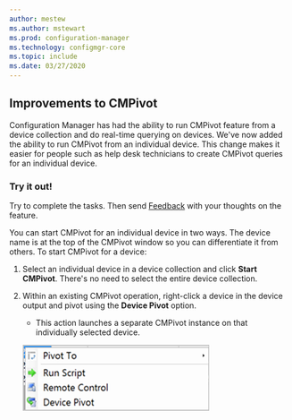 ```yaml
---
author: mestew
ms.author: mstewart
ms.prod: configuration-manager
ms.technology: configmgr-core
ms.topic: include
ms.date: 03/27/2020
---
```


## <a name="bkmk_cmpivot"></a> Improvements to CMPivot
<!--6518631-->
Configuration Manager has had the ability to run CMPivot feature from a device collection and do real-time querying on devices. We've now added the ability to run CMPivot from an individual device. This change makes it easier for people such as help desk technicians to create CMPivot queries for an individual device.  

### Try it out!

Try to complete the tasks. Then send [Feedback](/configmgr/core/get-started/2020/technical-preview-2003#bkmk_feedback) with your thoughts on the feature.

You can start CMPivot for an individual device in two ways. The device name is at the top of the CMPivot window so you can differentiate it from others. To start CMPivot for a device:

1. Select an individual device in a device collection and click **Start CMPivot**. There's no need to select the entire device collection.
1. Within an existing CMPivot operation, right-click a device in the device output and pivot using the **Device Pivot** option.
   - This action launches a separate CMPivot instance on that individually selected device.

   [![Device pivot option in CMPivot](../../media/6518631-device-pivot.png)](../../media/6518631-device-pivot.png#lightbox)
